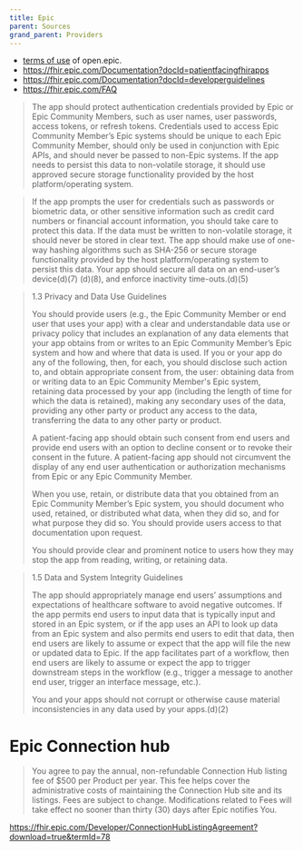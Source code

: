 ```yaml
---
title: Epic
parent: Sources
grand_parent: Providers
---
```


- [terms of use](https://fhir.epic.com/Resources/Terms) of open.epic.
- <https://fhir.epic.com/Documentation?docId=patientfacingfhirapps>
- <https://fhir.epic.com/Documentation?docId=developerguidelines>
- <https://fhir.epic.com/FAQ>


> The app should protect authentication credentials provided by Epic or Epic Community Members, such as user names, user passwords, access tokens, or refresh tokens. Credentials used to access Epic Community Member’s Epic systems should be unique to each Epic Community Member, should only be used in conjunction with Epic APIs, and should never be passed to non-Epic systems. If the app needs to persist this data to non-volatile storage, it should use approved secure storage functionality provided by the host platform/operating system.

> If the app prompts the user for credentials such as passwords or biometric data, or other sensitive information such as credit card numbers or financial account information, you should take care to protect this data. If the data must be written to non-volatile storage, it should never be stored in clear text. The app should make use of one-way hashing algorithms such as SHA-256 or secure storage functionality provided by the host platform/operating system to persist this data. Your app should secure all data on an end-user’s device(d)(7) (d)(8), and enforce inactivity time-outs.(d)(5)

>  1.3 Privacy and Data Use Guidelines
>  
>  You should provide users (e.g., the Epic Community Member or end user that uses your app) with a clear and understandable data use or privacy policy that includes an explanation of any data elements that your app obtains from or writes to an Epic Community Member’s Epic system and how and where that data is used. If you or your app do any of the following, then, for each, you should disclose such action to, and obtain appropriate consent from, the user: obtaining data from or writing data to an Epic Community Member's Epic system, retaining data processed by your app (including the length of time for which the data is retained), making any secondary uses of the data, providing any other party or product any access to the data, transferring the data to any other party or product.
>  
>  A patient-facing app should obtain such consent from end users and provide end users with an option to decline consent or to revoke their consent in the future. A patient-facing app should not circumvent the display of any end user authentication or authorization mechanisms from Epic or any Epic Community Member.
>  
>  When you use, retain, or distribute data that you obtained from an Epic Community Member’s Epic system, you should document who used, retained, or distributed what data, when they did so, and for what purpose they did so. You should provide users access to that documentation upon request.
>  
>  You should provide clear and prominent notice to users how they may stop the app from reading, writing, or retaining data.


> 1.5 Data and System Integrity Guidelines
>
>  The app should appropriately manage end users’ assumptions and expectations of healthcare software to avoid negative outcomes. If the app permits end users to input data that is typically input and stored in an Epic system, or if the app uses an API to look up data from an Epic system and also permits end users to edit that data, then end users are likely to assume or expect that the app will file the new or updated data to Epic. If the app facilitates part of a workflow, then end users are likely to assume or expect the app to trigger downstream steps in the workflow (e.g., trigger a message to another end user, trigger an interface message, etc.).
>  
>  You and your apps should not corrupt or otherwise cause material inconsistencies in any data used by your apps.(d)(2)

# Epic Connection hub

> You agree to pay the annual, non-refundable Connection Hub listing fee of $500 per Product per year. This fee helps cover the administrative costs of maintaining the Connection Hub site and its listings. Fees are subject to change. Modifications related to Fees will take effect no sooner than thirty (30) days after Epic notifies You.

<https://fhir.epic.com/Developer/ConnectionHubListingAgreement?download=true&termId=78>

